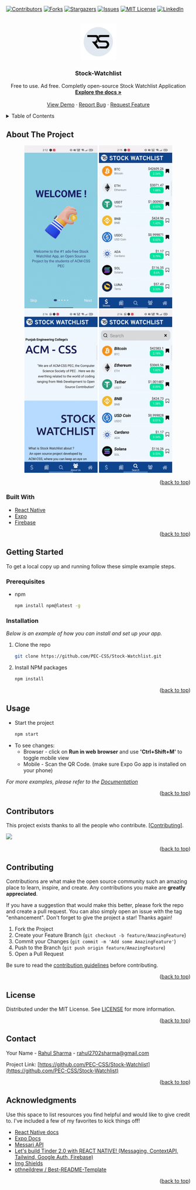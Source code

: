 <div id="top"></div>



<!-- PROJECT SHIELDS -->
[![Contributors][contributors-shield]][contributors-url]
[![Forks][forks-shield]][forks-url]
[![Stargazers][stars-shield]][stars-url]
[![Issues][issues-shield]][issues-url]
[![MIT License][license-shield]][license-url]
[![LinkedIn][linkedin-shield]][linkedin-url]

<!-- PROJECT LOGO -->
<br />
<div align="center">
  <a href="https://github.com/PEC-CSS/Stock-Watchlist">
    <img src="assets/logo.png" alt="Logo" width="100" height="100" />
  </a>

  <h3 align="center">Stock-Watchlist</h3>

  <p align="center">
    Free to use. Ad free. Completly open-source Stock Watchlist Application
    <br/>
    <a href="https://github.com/PEC-CSS/Stock-Watchlist"><strong>Explore the docs »</strong></a>
    <br />
    <br />
    <a href="https://github.com/PEC-CSS/Stock-Watchlist">View Demo</a>
    ·
    <a href="https://github.com/PEC-CSS/Stock-Watchlist/issues">Report Bug</a>
    ·
    <a href="https://github.com/PEC-CSS/Stock-Watchlist/issues">Request Feature</a>
  </p>
</div>


<!-- TABLE OF CONTENTS -->
<details>
  <summary>Table of Contents</summary>
  <ol>
    <li>
        <a href="#about-the-project">About The Project</a>
        <ul>
          <li><a href="#built-with">Built With</a></li>
        </ul>
      </li>
      <li>
        <a href="#getting-started">Getting Started</a>
        <ul>
          <li><a href="#prerequisites">Prerequisites</a></li>
          <li><a href="#installation">Installation</a></li>
        </ul>
      </li>
      <li><a href="#usage">Usage</a></li>
      <li><a href="#roadmap">Roadmap</a></li>
      <li><a href="#contributing">Contributing</a></li>
      <li><a href="#license">License</a></li>
      <li><a href="#contact">Contact</a></li>
      <li><a href="#acknowledgments">Acknowledgments</a></li>
  </ol>
</details>



<!-- ABOUT THE PROJECT -->
## About The Project

<!-- [![Login Screen Screen Shot][product-screenshot-loginScreen]](https://example.com)
[![Stock Screen And Watchlist Screen Shot][product-screenshot-stockScreenAndWatchlist]](https://example.com)
[![About and Profile Screen Screen Shot][product-screenshot-aboutAndProfileScreen]](https://example.com)
[![Search Screen Screen Shot][product-screenshot-searchScreen]](https://example.com) -->
<p align='middle'>
  <img src='assets/loginScreen.gif' alt='Login Screen' width='200' />
  <img src='assets/stockScreenAndWatchlist.gif' alt='Stock Screen and Watchlist' width='200' />
  <img src='assets/aboutAndProfileScreen.gif' alt='About and Profile Screen' width='200' />
  <img src='assets/searchScreen.gif' alt='Search Screen' width='200' />
</p>


<p align="right">(<a href="#top">back to top</a>)</p>



### Built With

* [React Native](https://reactnative.dev/)
* [Expo](https://expo.dev/)
* [Firebase](https://firebase.google.com/)

<p align="right">(<a href="#top">back to top</a>)</p>



<!-- GETTING STARTED -->
## Getting Started

To get a local copy up and running follow these simple example steps.

### Prerequisites

* npm
  ```sh
  npm install npm@latest -g
  ```

### Installation

_Below is an example of how you can install and set up your app._

<!-- 1. Get a free API Key at [https://example.com](https://example.com) -->
1. Clone the repo
   ```sh
   git clone https://github.com/PEC-CSS/Stock-Watchlist.git
   ```
2. Install NPM packages
   ```sh
   npm install
   ```
<!-- 4. Enter your API in `config.js`
   ```js
   const API_KEY = 'ENTER YOUR API';
   ``` -->

<p align="right">(<a href="#top">back to top</a>)</p>



<!-- USAGE EXAMPLES -->
## Usage

- Start the project
  ```sh
  npm start
  ```
- To see changes:
  - Browser - click on <b>Run in web browser</b> and use <b>'Ctrl+Shift+M'</b> to toggle mobile view
  - Mobile - Scan the QR Code. (make sure Expo Go app is installed on your phone)

_For more examples, please refer to the [Documentation](https://example.com)_

<p align="right">(<a href="#top">back to top</a>)</p>



<!-- ROADMAP -->
<!-- ## Roadmap

- [x] Add Changelog
- [x] Add back to top links
- [ ] Add Additional Templates w/ Examples
- [ ] Add "components" document to easily copy & paste sections of the readme
- [ ] Multi-language Support
    - [ ] Chinese
    - [ ] Spanish -->
<!-- CONTRIBUTORS -->
## Contributors
This project exists thanks to all the people who contribute. [<a href="#contributing">Contributing</a>].

<a href="https://github.com/PEC-CSS/Stock-Watchlist/graphs/contributors">
  <img src="https://contrib.rocks/image?repo=PEC-CSS/Stock-Watchlist" />
</a>

<!-- See the [open issues](https://github.com/PEC-CSS/Stock-Watchlist/issues) for a full list of proposed features (and known issues). -->

<p align="right">(<a href="#top">back to top</a>)</p>



<!-- CONTRIBUTING -->
## Contributing

Contributions are what make the open source community such an amazing place to learn, inspire, and create. Any contributions you make are **greatly appreciated**.

If you have a suggestion that would make this better, please fork the repo and create a pull request. You can also simply open an issue with the tag "enhancement".
Don't forget to give the project a star! Thanks again!

1. Fork the Project
2. Create your Feature Branch (`git checkout -b feature/AmazingFeature`)
3. Commit your Changes (`git commit -m 'Add some AmazingFeature'`)
4. Push to the Branch (`git push origin feature/AmazingFeature`)
5. Open a Pull Request

Be sure to read the [contribution guidelines](CONTRIBUTING.md) before contributing.

<p align="right">(<a href="#top">back to top</a>)</p>



<!-- LICENSE -->
## License

Distributed under the MIT License. See [LICENSE](LICENSE) for more information.

<p align="right">(<a href="#top">back to top</a>)</p>



<!-- CONTACT -->
## Contact

Your Name - [Rahul Sharma](https://rahulsharma.vercel.app/) - rahul2702sharma@gmail.com

Project Link: [https://github.com/PEC-CSS/Stock-Watchlist](https://github.com/PEC-CSS/Stock-Watchlist)

<p align="right">(<a href="#top">back to top</a>)</p>



<!-- ACKNOWLEDGMENTS -->
## Acknowledgments

Use this space to list resources you find helpful and would like to give credit to. I've included a few of my favorites to kick things off!

* [React Native docs](https://reactnative.dev/docs/getting-started)
* [Expo Docs](https://docs.expo.dev/)
* [Messari API](https://messari.io/api)
* [Let's build Tinder 2.0 with REACT NATIVE! (Messaging, ContextAPI, Tailwind, Google Auth, Firebase)](https://www.youtube.com/watch?v=qJaFIGjyRms)
* [Img Shields](https://shields.io)
* [othneildrew / Best-README-Template](https://github.com/othneildrew/Best-README-Template)

<p align="right">(<a href="#top">back to top</a>)</p>




<!-- MARKDOWN LINKS & IMAGES -->
<!-- https://www.markdownguide.org/basic-syntax/#reference-style-links -->
[contributors-shield]: https://img.shields.io:/github/contributors/PEC-CSS/Stock-Watchlist?style=for-the-badge
[contributors-url]: https://github.com/PEC-CSS/Stock-Watchlist/graphs/contributors
[forks-shield]: https://img.shields.io/github/forks/PEC-CSS/Stock-Watchlist?style=for-the-badge
[forks-url]: https://github.com/PEC-CSS/Stock-Watchlist/network/members
[stars-shield]: https://img.shields.io/github/stars/PEC-CSS/Stock-Watchlist?style=for-the-badge
[stars-url]: https://github.com/PEC-CSS/Stock-Watchlist/stargazers
[issues-shield]: https://img.shields.io/github/issues/PEC-CSS/Stock-Watchlist?style=for-the-badge
[issues-url]: https://github.com/PEC-CSS/Stock-Watchlist/issues
[license-shield]: https://img.shields.io/github/license/PEC-CSS/Stock-Watchlist?style=for-the-badge
[license-url]: https://github.com/PEC-CSS/Stock-Watchlist/blob/master/LICENSE.txt
[linkedin-shield]: https://img.shields.io/badge/-LinkedIn-black.svg?style=for-the-badge&logo=linkedin&colorB=555
[linkedin-url]: https://www.linkedin.com/in/rahul5430/
[product-screenshot-loginScreen]: assets/loginScreen.gif
[product-screenshot-stockScreenAndWatchlist]: assets/stockScreenAndWatchlist.gif
[product-screenshot-aboutAndProfileScreen]: assets/aboutAndProfileScreen.gif
[product-screenshot-searchScreen]: assets/searchScreen.gif
